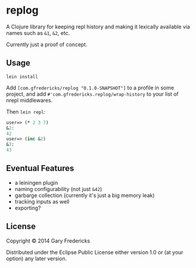 # replog

A Clojure library for keeping repl history and making it lexically
available via names such as `&1`, `&2`, etc.

Currently just a proof of concept.

## Usage

`lein install`

Add `[com.gfredericks/replog "0.1.0-SNAPSHOT"]` to a profile in some
project, and add `#'com.gfredericks.replog/wrap-history` to your list
of nrepl middlewares.

Then `lein repl`:

``` clojure
user=> (* 2 3 7)
&2:
42
user=> (inc &2)
&3:
43
```

## Eventual Features

- a leiningen plugin
- naming configurability (not just `&42`)
- garbarge collection (currently it's just a big memory leak)
- tracking inputs as well
- exporting?

## License

Copyright © 2014 Gary Fredericks

Distributed under the Eclipse Public License either version 1.0 or (at
your option) any later version.
